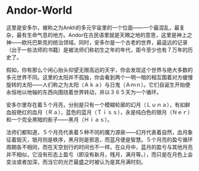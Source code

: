 # Andor-World
这里是安多尔，被称之为Ankh的多元宇宙里的一个位面——一个最混乱，最复杂，最有生命气息的地方。Andor在古民语里就是天赐之地的意思，这里是神上之神——欧托巴斯克的统治领域。同时，安多尔是一个古老的世界，最遥远的记录（出于一些法师的书籍）是被法师们称初生之年的年代，距今至少也有７万年的历史了。

假如，你有那么个闲心抬头仰望无限高远的天宇，你会发现这个世界与绝大多数的多元世界不同。这里的太阳并不孤独，你会看到两个一明一暗的相互围着对方缓慢旋转的太阳——人们称之为太阳（Ａｋａ）与日鬼（Ａｍｎ）。它们自诞生开始便永恒地以地轴的东西向围绕着世界转动，并以３６５天为一个循环。

安多尔里存在着５个月亮，分别是只有一个模糊轮廓的幻月（Ｌｕｎａ），有如鲜血般艳红的血月（Ｒａ），蓝色的蓝月（Ｔｉｓｓ），永是纯白色的银月（Ｎｅｒ）和一个完全黑暗的影子——黑月（Ｈｉａｓ）。

法师们都知道，５个月亮代表着５种不同的魔力源泉——幻月代表着自然，血月象征着毁灭，银月则是秩序，黑月则是邪恶，而蓝月便是智慧。５个月亮的盈亏循环周期各不相同，而在天空划行的时间也不一样。在众月中，蓝月的盈亏与其他月亮并不相似，它没有形态上盈亏（即没有新月，残月，满月等。），而只是在月色上会变淡或者加深，而当它的光芒最盛之时被认为是其月满时刻。
